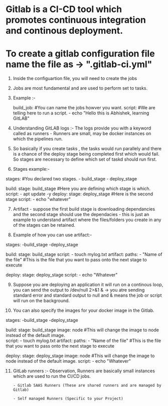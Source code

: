 # Gitlab is a CI-CD tool which promotes continuous integration and continous deployment.

# To create a gitlab configuration file name the file as -> ".gitlab-ci.yml"

1. Inside the configuartion file, you will need to create the jobs

2. Jobs are most fundamental and are used to perform set to tasks. 

3. Example :- 

    build_job:  #You can name the jobs howver you want. 
    script:  #We are telling here to run a script.
        - echo "Hello this is Abhishek, learning GitLAB"

4. Understanding GitLAB logs :- The logs provide you with a keyword called as runners - Runners are small, may be docker instances on which the pipelines run. 


5. So basically if you create tasks , the tasks would run parallely and there is a chance of the deploy stage being completed first which would fail. So stages are necessary to define which set of taskd should run first. 

6. Stages example:- 

stages:  #You declared two stages. 
    - build_stage
    - deploy_stage

build:
    stage: build_stage  #Here you are defining which stage is which. 
    script:
        - apt update -y
deploy:
    stage: deploy_stage   #Here is the second stage
    script:
        - echo "whatever"

7. Artifact - suppose the first build stage is downloading dependancies and the second stage should use the dependacies - this is just an example to understand artifact where the files/folders you create in any of the stages can be retained. 


8. Example of how you can use artifact:-

stages:
    -build_stage
    -deploy_stage

build:
    stage: build_stage
    script:
        - touch mylog.txt
    artifact:
        paths:
            - "Name of the file" #This is the file that you want to pass onto the next stage to execute

deploy:
    stage: deploy_stage
    script:
        - echo "Whatever"

9. Suppose you are deploying an application it will run on a continous loop, you can send the output to /dev/null 2>&1 & -> you atre sending standard error and standard output to null and & means the job or script will run on the background. 

10. You can also specify the images for your docker image in the Gitlab. 

stages:
    -build_stage
    -deploy_stage

build:
    stage: build_stage
    image: node  #This will change the image to node instead of the default image.  
    script:
        - touch mylog.txt
    artifact:
        paths:
            - "Name of the file" #This is the file that you want to pass onto the next stage to execute

deploy:
    stage: deploy_stage
    image: node #This will change the image to node instead of the default image.
    script:
        - echo "Whatever"

11. GitLab runners :- Observation, Runners are basically small instances which are used to run the CI/CD jobs. 

        - Gitlab SAAS Runners (These are shared runners and are managed by Gitlab)

        - Self managed Runners (Specific to your Project)